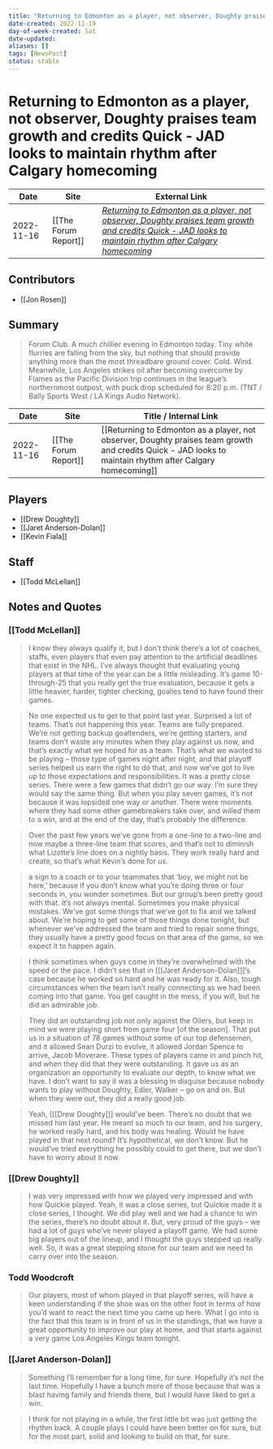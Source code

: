 ```yaml
---
title: "Returning to Edmonton as a player, not observer, Doughty praises team growth and credits Quick - JAD looks to maintain rhythm after Calgary homecoming"
date-created: 2022-11-19
day-of-week-created: Sat
date-updated: 
aliases: []
tags: [NewsPost]
status: stable
---
```


# Returning to Edmonton as a player, not observer, Doughty praises team growth and credits Quick - JAD looks to maintain rhythm after Calgary homecoming

| Date       | Site                 | External Link                                                                                                                                                                                                                                                                                                                              |
| ---------- | -------------------- | ------------------------------------------------------------------------------------------------------------------------------------------------------------------------------------------------------------------------------------------------------------------------------------------------------------------------------------------ |
| 2022-11-16 | [[The Forum Report]] | [*Returning to Edmonton as a player, not observer, Doughty praises team growth and credits Quick - JAD looks to maintain rhythm after Calgary homecoming*](https://theforumreport.com/returning-to-edmonton-as-a-player-not-observer-doughty-praises-team-growth-and-credits-quick-jad-looks-to-maintain-rhythm-after-calgary-homecoming/) |

## Contributors
- [[Jon Rosen]]

## Summary
> Forum Club. A much chillier evening in Edmonton today. Tiny white flurries are falling from the sky, but nothing that should provide anything more than the most threadbare ground cover. Cold. Wind. Meanwhile, Los Angeles strikes oil after becoming overcome by Flames as the Pacific Division trip continues in the league’s northernmost outpost, with puck drop scheduled for 8:20 p.m. (TNT / Bally Sports West / LA Kings Audio Network).

| Date       | Site                 | Title / Internal Link                                                                                                                                      |
| ---------- | -------------------- | ---------------------------------------------------------------------------------------------------------------------------------------------------------- |
| 2022-11-16 | [[The Forum Report]] | [[Returning to Edmonton as a player, not observer, Doughty praises team growth and credits Quick - JAD looks to maintain rhythm after Calgary homecoming]] |

## Players
- [[Drew Doughty]]
- [[Jaret Anderson-Dolan]]
- [[Kevin Fiala]]

## Staff
- [[Todd McLellan]]

## Notes and Quotes
### [[Todd McLellan]]
> I know they always qualify it, but I don’t think there’s a lot of coaches, staffs, even players that even pay attention to the artificial deadlines that exist in the NHL. I’ve always thought that evaluating young players at that time of the year can be a little misleading. It’s game 10-through-25 that you really get the true evaluation, because it gets a little heavier, harder, tighter checking, goalies tend to have found their games.

> No one expected us to get to that point last year. Surprised a lot of teams. That’s not happening this year. Teams are fully prepared. We’re not getting backup goaltenders, we’re getting starters, and teams don’t waste any minutes when they play against us now, and that’s exactly what we hoped for as a team. That’s what we wanted to be playing – those type of games night after night, and that playoff series helped us earn the right to do that, and now we’ve got to live up to those expectations and responsibilities.
> It was a pretty close series. There were a few games that didn’t go our way. I’m sure they would say the same thing. But when you play seven games, it’s not because it was lopsided one way or another. There were moments where they had some other gamebreakers take over, and willed them to a win, and at the end of the day, that’s probably the difference.

> Over the past few years we’ve gone from a one-line to a two-line and now maybe a three-line team that scores, and that’s not to diminish what Lizotte’s line does on a nightly basis. They work really hard and create, so that’s what Kevin’s done for us.

> a sign to a coach or to your teammates that ‘boy, we might not be here,’ because if you don’t know what you’re doing three or four seconds in, you wonder sometimes.
> But our group’s been pretty good with that. It’s not always mental. Sometimes you make physical mistakes. We’ve got some things that we’ve got to fix and we talked about. We’re hoping to get some of those things done tonight, but whenever we’ve addressed the team and tried to repair some things, they usually have a pretty good focus on that area of the game, so we expect it to happen again.

> I think sometimes when guys come in they’re overwhelmed with the speed or the pace. I didn’t see that in \[[[Jaret Anderson-Dolan]]]’s case because he worked so hard and he was ready for it. Also, tough circumstances when the team isn’t really connecting as we had been coming into that game. You get caught in the mess, if you will, but he did an admirable job.

> They did an outstanding job not only against the Oilers, but keep in mind we were playing short from game four [of the season]. That put us in a situation of 78 games without some of our top defensemen, and it allowed Sean Durzi to evolve, it allowed Jordan Spence to arrive, Jacob Moverare. These types of players came in and pinch hit, and when they did that they were outstanding. It gave us as an organization an opportunity to evaluate our depth, to know what we have. I don’t want to say it was a blessing in disguise because nobody wants to play without Doughty, Edler, Walker – go on and on. But when they were out, they did a really good job.

> Yeah, \[[[Drew Doughty]]] would’ve been. There’s no doubt that we missed him last year. He meant so much to our team, and his surgery, he worked really hard, and his body was healing. Would he have played in that next round? It’s hypothetical, we don’t know. But he would’ve tried everything he possibly could to get there, but we don’t have to worry about it now.

### [[Drew Doughty]]
> I was very impressed with how we played very impressed and with how Quickie played. Yeah, it was a close series, but Quickie made it a close series, I thought. We did play well and we had a chance to win the series, there’s no doubt about it. But, very proud of the guys – we had a lot of guys who’ve never played a playoff game. We had some big players out of the lineup, and I thought the guys stepped up really well. So, it was a great stepping stone for our team and we need to carry over into the season.


### Todd Woodcroft
> Our players, most of whom played in that playoff series, will have a keen understanding if the shoe was on the other foot in terms of how you’d want to react the next time you came up here. What I go into is the fact that this team is in front of us in the standings, that we have a great opportunity to improve our play at home, and that starts against a very game Los Angeles Kings team tonight.

### [[Jaret Anderson-Dolan]]
> Something I’ll remember for a long time, for sure. Hopefully it’s not the last time. Hopefully I have a bunch more of those because that was a blast having family and friends there, but I would have liked to get a win.

> I think for not playing in a while, the first little bit was just getting the rhythm back. A couple plays I could have been better on for sure, but for the most part, solid and looking to build on that, for sure.


